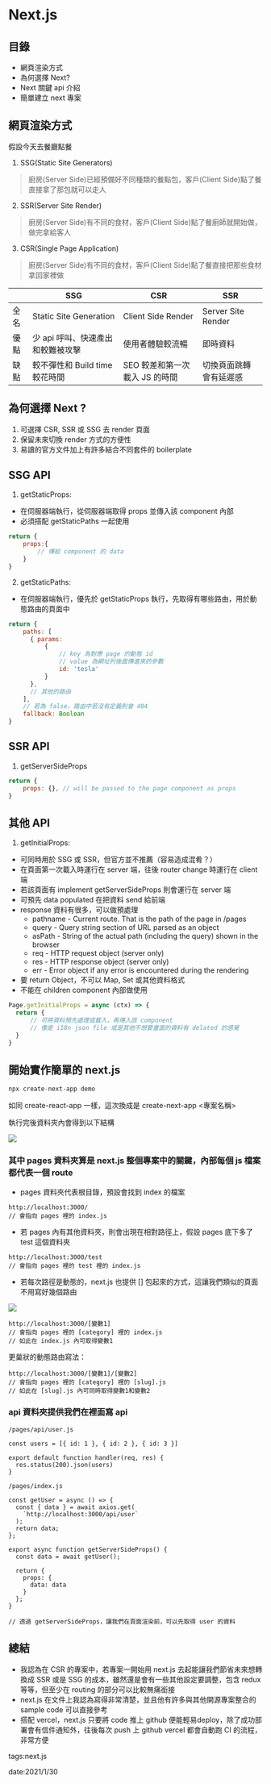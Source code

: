 # Next.js

## 目錄
* 網頁渲染方式
* 為何選擇 Next?
* Next 關鍵 api 介紹
* 簡單建立 next 專案


## 網頁渲染方式

假設今天去餐廳點餐


1. SSG(Static Site Generators)
> 廚房(Server Side)已經預備好不同種類的餐點包，客戶(Client Side)點了餐直接拿了那包就可以走人

2. SSR(Server Site Render)
> 廚房(Server Side)有不同的食材，客戶(Client Side)點了餐廚師就開始做，做完拿給客人

3. CSR(Single Page Application)
> 廚房(Server Side)有不同的食材，客戶(Client Side)點了餐直接把那些食材拿回家裡做

|  | SSG | CSR | SSR |
| -------- | -------- | -------- | --- |
|  全名        |  Static Site Generation        |   Client Side Render       | Server Site Render|
| 優點     | 少 api 呼叫、快速產出和較難被攻擊   |  使用者體驗較流暢    | 即時資料    |
| 缺點     | 較不彈性和 Build time 較花時間   |  SEO 較差和第一次載入 JS 的時間    |  切換頁面跳轉會有延遲感   |

## 為何選擇 Next ?
1. 可選擇 CSR, SSR 或 SSG 去 render 頁面
2. 保留未來切換 render 方式的方便性
3. 易讀的官方文件加上有許多結合不同套件的 boilerplate

## SSG API
1. getStaticProps:
* 在伺服器端執行，從伺服器端取得 props 並傳入該 component 內部
* 必須搭配 getStaticPaths 一起使用

``` js
return {
    props:{
        // 傳給 component 的 data
    }
}
```

2. getStaticPaths:
* 在伺服器端執行，優先於 getStaticProps 執行，先取得有哪些路由，用於動態路由的頁面中



``` js
return {
    paths: [
      { params:
          {
              // key 為對應 page 的動態 id
              // value 為網址列後面傳進來的參數
              id: 'tesla'
          }
      },
      // 其他的路由
    ],
    // 若為 false，路由中若沒有定義則會 404
    fallback: Boolean
}
```

## SSR API
1. getServerSideProps

``` js
return {
    props: {}, // will be passed to the page component as props
}
```


## 其他 API
1. getInitialProps:
* 可同時用於 SSG 或 SSR，但官方並不推薦（容易造成混肴？）
* 在頁面第一次載入時運行在 server 端，往後 router change 時運行在 client 端
* 若該頁面有 implement getServerSideProps 則會運行在 server 端
* 可預先 data populated 在把資料 send 給前端
* response 資料有很多，可以做預處理
    * pathname - Current route. That is the path of the page in /pages
    * query - Query string section of URL parsed as an object
    * asPath - String of the actual path (including the query) shown in the browser
    * req - HTTP request object (server only)
    * res - HTTP response object (server only)
    * err - Error object if any error is encountered during the rendering
* 要 return Object，不可以 Map, Set 或其他資料格式
* 不能在 children component 內部做使用

``` js
Page.getInitialProps = async (ctx) => {
  return {
      // 可將資料預先處理或載入，再傳入該 component
      // 像是 i18n json file 或是其他不想要畫面的資料有 delated 的感覺
  }
}
```

## 開始實作簡單的 next.js

``` js
npx create-next-app demo
```

如同 create-react-app 一樣，這次換成是 create-next-app <專案名稱>

執行完後資料夾內會得到以下結構

![](https://i.imgur.com/Sla8HNt.png)

### 其中 pages 資料夾算是 next.js 整個專案中的關鍵，內部每個 js 檔案都代表一個 route

* pages 資料夾代表根目錄，預設會找到 index 的檔案

```
http://localhost:3000/
// 會指向 pages 裡的 index.js
```

* 若 pages 內有其他資料夾，則會出現在相對路徑上，假設 pages 底下多了 test 這個資料夾

```
http://localhost:3000/test
// 會指向 pages 裡的 test 裡的 index.js
```

* 若每次路徑是動態的，next.js 也提供 [] 包起來的方式，這讓我們類似的頁面不用寫好幾個路由

![](https://i.imgur.com/rEMT9sg.png)

```
http://localhost:3000/[變數1]
// 會指向 pages 裡的 [category] 裡的 index.js
// 如此在 index.js 內可取得變數1
```
更巢狀的動態路由寫法：
```
http://localhost:3000/[變數1]/[變數2]
// 會指向 pages 裡的 [category] 裡的 [slug].js
// 如此在 [slug].js 內可同時取得變數1和變數2
```

### api 資料夾提供我們在裡面寫 api

```
/pages/api/user.js

const users = [{ id: 1 }, { id: 2 }, { id: 3 }]

export default function handler(req, res) {
  res.status(200).json(users)
}

```

```
/pages/index.js

const getUser = async () => {
  const { data } = await axios.get(
    `http://localhost:3000/api/user`
  );
  return data;
};

export async function getServerSideProps() {
  const data = await getUser();

  return {
    props: {
      data: data
    }
  };
}

// 透過 getServerSideProps，讓我們在頁面渲染前，可以先取得 user 的資料

```

## 總結

* 我認為在 CSR 的專案中，若專案一開始用 next.js 去起能讓我們節省未來想轉換成 SSR 或是 SSG 的成本，雖然還是會有一些其他設定要調整，包含 redux 等等，但至少在 routing 的部分可以比較無痛銜接
* next.js 在文件上我認為寫得非常清楚，並且他有許多與其他開源專案整合的 sample code 可以直接參考
* 搭配 vercel，next.js 只要將 code 推上 github 便能輕易deploy，除了成功部署會有信件通知外，往後每次 push 上 github vercel 都會自動跑 CI 的流程，非常方便

tags:next.js

date:2021/1/30